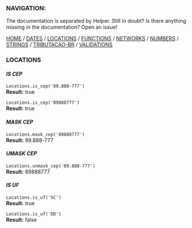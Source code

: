 ### NAVIGATION:
The documentation is separated by Helper. Still in doubt? Is there anything missing in the documentation? Open an issue! 

[HOME](../README.md) / [DATES](DATES.md)  / [LOCATIONS](LOCATIONS.md)  / [FUNCTIONS](FUNCTIONS.md)  / [NETWORKS](NETWORKS.md)  / [NUMBERS](NUMBERS.md)  / [STRINGS](STRINGS.md)  / [TRIBUTACAO-BR](TRIBUTACAO-BR.md)  / [VALIDATIONS](VALIDATIONS.md)  

### LOCATIONS

#### *IS CEP*

`Locations.is_cep('89.888-777')`  
**Result:** true  

`Locations.is_cep('89888777')`  
**Result:** true  

#### *MASK CEP*

`Locations.mask_cep('89888777')`  
**Result:** 89.888-777

#### *UMASK CEP*

`Locations.unmask_cep('89.888-777')`  
**Result:** 89888777

#### *IS UF*

`Locations.is_uf('SC')`  
**Result:** true

`Locations.is_uf('DD')`  
**Result:** false

